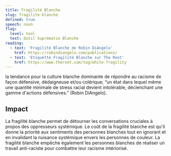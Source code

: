 ```yaml
---
title: Fragilité Blanche
slug: fragilite-blanche
defined: true
speech: noun
flag:
  level: tool
  text: Outil Suprématie Blanche
reading:
  - text: 'Fragilité Blanche de Robin DiAngelo'
    href: https://robindiangelo.com/publications/
  - text: 'Etiquette Fragilité Blanche sur The Root'
    href: https://www.theroot.com/tag/white-fragility
---
```


la tendance pour la culture blanche dominante de répondre au racisme de façon défensive, dédaigneuse et/ou colérique; “un état dans lequel même une quantité minimale de stress racial devient intolérable, déclenchant une gamme d'actions défensives.” (Robin DiAngelo).

## Impact

La fragilité blanche permet de détourner les conversations cruciales à propos des oppresseurs systémique. Le coût de la fragilité blanche est qu'il donne la priorité aux sentiments des personnes blanches tout en ignorant et en invalidant la nuisance systémique envers les personnes de couleur. La fragilité blanche empêche également les personnes blanches de réaliser un travail anti-raciste pour combattre leur racisme intériorisé.
